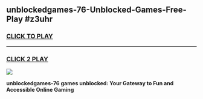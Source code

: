 
## unblockedgames-76-Unblocked-Games-Free-Play #z3uhr
<h3>
<a href="https://us.freeplayer.one?title=unblockedgames-76&ref=9M">CLICK TO PLAY</a></h3>
<hr>

<h3>
<a href="https://us.freeplayer.one?title=unblockedgames-76&ref=9M">CLICK 2 PLAY</a>
  
</h3>

<a href="https://us.freeplayer.one?title=unblockedgames-76&ref=9M"><img src="https://clearcache.store/games.png"></a>


**unblockedgames-76 games unblocked: Your Gateway to Fun and Accessible Online Gaming**
